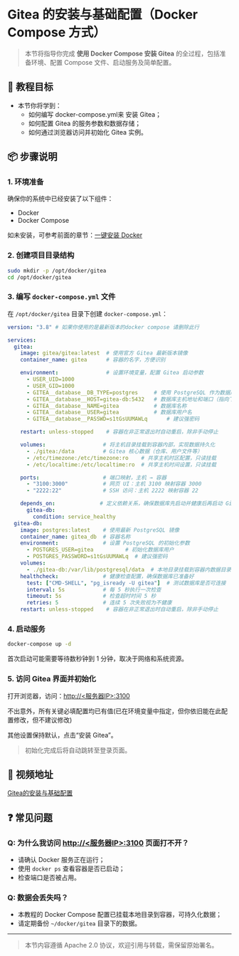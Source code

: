 # Gitea 的安装与基础配置（Docker Compose 方式）

> 本节将指导你完成 **使用 Docker Compose 安装 Gitea** 的全过程，包括准备环境、配置 Compose 文件、启动服务及简单配置。

## 🎯 教程目标

- 本节你将学到：
  - 如何编写 docker-compose.yml来 安装 Gitea；
  - 如何配置 Gitea 的服务参数和数据存储；
  - 如何通过浏览器访问并初始化 Gitea 实例。

## 📦 步骤说明

### 1. 环境准备

确保你的系统中已经安装了以下组件：

- Docker
- Docker Compose

如未安装，可参考前面的章节：[一键安装 Docker](../../docker/one-click-install/README.md)

### 2. 创建项目目录结构

```bash
sudo mkdir -p /opt/docker/gitea
cd /opt/docker/gitea
```

### 3. 编写 `docker-compose.yml` 文件

在 `/opt/docker/gitea` 目录下创建 `docker-compose.yml`：

```yaml
version: "3.8" # 如果你使用的是最新版本的docker compose 请删除此行

services:
  gitea:
    image: gitea/gitea:latest  # 使用官方 Gitea 最新版本镜像
    container_name: gitea      # 容器的名字，方便识别

    environment:               # 设置环境变量，配置 Gitea 启动参数
      - USER_UID=1000
      - USER_GID=1000
      - GITEA__database__DB_TYPE=postgres     # 使用 PostgreSQL 作为数据库
      - GITEA__database__HOST=gitea-db:5432   # 数据库主机地址和端口（指向下面的服务）
      - GITEA__database__NAME=gitea           # 数据库名称
      - GITEA__database__USER=gitea           # 数据库用户名
      - GITEA__database__PASSWD=s1tGsUUMAWLq      # 建议强密码

    restart: unless-stopped    # 容器在非正常退出时自动重启，除非手动停止

    volumes:                  # 将主机目录挂载到容器内部，实现数据持久化
      - ./gitea:/data         # Gitea 核心数据（仓库、用户文件等）
      - /etc/timezone:/etc/timezone:ro    # 共享主机时区配置，只读挂载
      - /etc/localtime:/etc/localtime:ro  # 共享主机时间设置，只读挂载

    ports:                    # 端口映射，主机 → 容器
      - "3100:3000"           # 网页 UI：主机 3100 映射容器 3000
      - "2222:22"             # SSH 访问：主机 2222 映射容器 22

    depends_on:              # 定义依赖关系，确保数据库先启动并健康后再启动 Gitea
      gitea-db:
        condition: service_healthy
  gitea-db:
    image: postgres:latest    # 使用最新 PostgreSQL 镜像
    container_name: gitea_db  # 容器名称
    environment:              # 设置 PostgreSQL 的初始化参数
      - POSTGRES_USER=gitea          # 初始化数据库用户
      - POSTGRES_PASSWORD=s1tGsUUMAWLq  # 建议强密码
    volumes:
      - ./gitea-db:/var/lib/postgresql/data  # 本地目录挂载到容器内数据目录
    healthcheck:              # 健康检查配置，确保数据库已准备好
      test: ["CMD-SHELL", "pg_isready -U gitea"]  # 测试数据库是否可连接
      interval: 5s            # 每 5 秒执行一次检查
      timeout: 5s             # 检查超时时间 5 秒
      retries: 5              # 连续 5 次失败视为不健康
    restart: unless-stopped    # 容器在非正常退出时自动重启，除非手动停止
```

### 4. 启动服务

```bash
docker-compose up -d
```

首次启动可能需要等待数秒钟到 1 分钟，取决于网络和系统资源。

### 5. 访问 Gitea 界面并初始化

打开浏览器，访问：[http://<服务器IP>:3100](http://172.21.235.129:3100)

不出意外，所有关键必填配置均已有值(已在环境变量中指定，但你依旧能在此配置修改，但不建议修改)

其他设置保持默认，点击“安装 Gitea”。

> 初始化完成后将自动跳转至登录页面。

## 🎥 视频地址

[Gitea的安装与基础配置](https://www.bilibili.com/video/BV1kX7izeEUY/)

## ❓ 常见问题

### Q: 为什么我访问 [http://<服务器IP>:3100](http://172.21.235.129:3100) 页面打不开？

- 请确认 Docker 服务正在运行；
- 使用 `docker ps` 查看容器是否已启动；
- 检查端口是否被占用。

### Q: 数据会丢失吗？

- 本教程的 Docker Compose 配置已挂载本地目录到容器，可持久化数据；
- 请定期备份 `~/docker/gitea` 目录下的数据。

---

> 本节内容遵循 Apache 2.0 协议，欢迎引用与转载，需保留原始署名。
